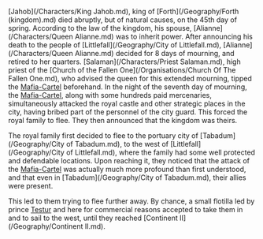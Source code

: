 [Jahob](/Characters/King Jahob.md), king of [Forth](/Geography/Forth (kingdom).md) died abruptly, but of natural causes, on the 45th day of spring.
According to the law of the kingdom, his spouse, [Alianne](/Characters/Queen Alianne.md) was to inherit power.
After announcing his death to the people of [Littlefall](/Geography/City of Littlefall.md), [Alianne](/Characters/Queen Alianne.md) decided for 8 days of mourning, and retired to her quarters.
[Salaman](/Characters/Priest Salaman.md), high priest of the [Church of the Fallen One](/Organisations/Church Of The Fallen One.md), who advised the queen for this extended mourning, tipped the [Mafia-Cartel](Organi) beforehand.
In the night of the seventh day of mourning, the [Mafia-Cartel](Org), along with some hundreds paid mercenaries, simultaneously attacked the royal castle and other strategic places in the city, having bribed part of the personnel of the city guard.
This forced the royal family to flee.
They then announced that the kingdom was theirs.

The royal family first decided to flee to the portuary city of [Tabadum](/Geography/City of Tabadum.md), to the west of [Littlefall](/Geography/City of Littlefall.md), where the family had some well protected and defendable locations.
Upon reaching it, they noticed that the attack of the [Mafia-Cartel]() was actually much more profound than first understood, and that even in [Tabadum](/Geography/City of Tabadum.md), their allies were present.

This led to them trying to flee further away.
By chance, a small flotilla led by prince [Testur](/Characters/Testur.md) and here for commercial reasons accepted to take them in and to sail to the west, until they reached [Continent II](/Geography/Continent II.md).

